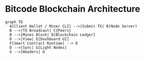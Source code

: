 # Bitcode Blockchain Architecture

```mermaid
graph TD
  A[Client Wallet / Miner CLI] -->|Submit TX| B(Node Server)
  B -->|TX Broadcast| C{Peers}
  B -->|Mines Block| D[Blockchain Ledger]
  D -->|View| E[Dashboard UI]
  F[Smart Contract Runtime] --> D
  D -->|Sync| G[Light Nodes]
  G -->|Headers| D
```
